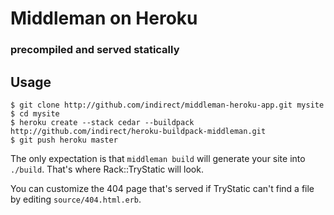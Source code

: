 # Middleman on Heroku
### precompiled and served statically

## Usage

    $ git clone http://github.com/indirect/middleman-heroku-app.git mysite
    $ cd mysite
    $ heroku create --stack cedar --buildpack http://github.com/indirect/heroku-buildpack-middleman.git
    $ git push heroku master

The only expectation is that `middleman build` will generate your site into `./build`. That's where Rack::TryStatic will look.

You can customize the 404 page that's served if TryStatic can't find a file by editing `source/404.html.erb`.